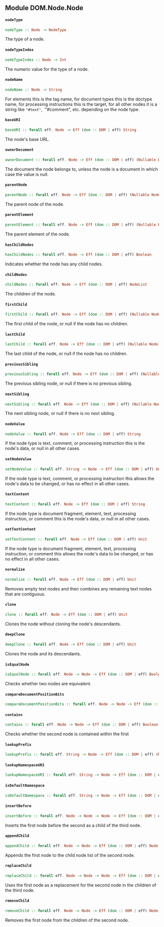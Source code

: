 ## Module DOM.Node.Node

#### `nodeType`

``` purescript
nodeType :: Node -> NodeType
```

The type of a node.

#### `nodeTypeIndex`

``` purescript
nodeTypeIndex :: Node -> Int
```

The numeric value for the type of a node.

#### `nodeName`

``` purescript
nodeName :: Node -> String
```

For elements this is the tag name, for document types this is the doctype
name, for processing instructions this is the target, for all other nodes
it is a string like `"#text"`, `"#comment", etc. depending on the node
type.

#### `baseURI`

``` purescript
baseURI :: forall eff. Node -> Eff (dom :: DOM | eff) String
```

The node's base URL.

#### `ownerDocument`

``` purescript
ownerDocument :: forall eff. Node -> Eff (dom :: DOM | eff) (Nullable Document)
```

The document the node belongs to, unless the node is a document in which
case the value is null.

#### `parentNode`

``` purescript
parentNode :: forall eff. Node -> Eff (dom :: DOM | eff) (Nullable Node)
```

The parent node of the node.

#### `parentElement`

``` purescript
parentElement :: forall eff. Node -> Eff (dom :: DOM | eff) (Nullable Element)
```

The parent element of the node.

#### `hasChildNodes`

``` purescript
hasChildNodes :: forall eff. Node -> Eff (dom :: DOM | eff) Boolean
```

Indicates whether the node has any child nodes.

#### `childNodes`

``` purescript
childNodes :: forall eff. Node -> Eff (dom :: DOM | eff) NodeList
```

The children of the node.

#### `firstChild`

``` purescript
firstChild :: forall eff. Node -> Eff (dom :: DOM | eff) (Nullable Node)
```

The first child of the node, or null if the node has no children.

#### `lastChild`

``` purescript
lastChild :: forall eff. Node -> Eff (dom :: DOM | eff) (Nullable Node)
```

The last child of the node, or null if the node has no children.

#### `previousSibling`

``` purescript
previousSibling :: forall eff. Node -> Eff (dom :: DOM | eff) (Nullable Node)
```

The previous sibling node, or null if there is no previous sibling.

#### `nextSibling`

``` purescript
nextSibling :: forall eff. Node -> Eff (dom :: DOM | eff) (Nullable Node)
```

The next sibling node, or null if there is no next sibling.

#### `nodeValue`

``` purescript
nodeValue :: forall eff. Node -> Eff (dom :: DOM | eff) String
```

If the node type is text, comment, or processing instruction this is the
node's data, or null in all other cases.

#### `setNodeValue`

``` purescript
setNodeValue :: forall eff. String -> Node -> Eff (dom :: DOM | eff) Unit
```

If the node type is text, comment, or processing instruction this allows
the node's data to be changed, or has no effect in all other cases.

#### `textContent`

``` purescript
textContent :: forall eff. Node -> Eff (dom :: DOM | eff) String
```

If the node type is document fragment, element, text, processing
instruction, or comment this is the node's data, or null in all other
cases.

#### `setTextContent`

``` purescript
setTextContent :: forall eff. Node -> Eff (dom :: DOM | eff) Unit
```

If the node type is document fragment, element, text, processing
instruction, or comment this allows the node's data to be changed, or has
no effect in all other cases.

#### `normalize`

``` purescript
normalize :: forall eff. Node -> Eff (dom :: DOM | eff) Unit
```

Removes empty text nodes and then combines any remaining text nodes that
are contiguous.

#### `clone`

``` purescript
clone :: forall eff. Node -> Eff (dom :: DOM | eff) Unit
```

Clones the node without cloning the node's descendants.

#### `deepClone`

``` purescript
deepClone :: forall eff. Node -> Eff (dom :: DOM | eff) Unit
```

Clones the node and its descendants.

#### `isEqualNode`

``` purescript
isEqualNode :: forall eff. Node -> Node -> Eff (dom :: DOM | eff) Boolean
```

Checks whether two nodes are equivalent.

#### `compareDocumentPositionBits`

``` purescript
compareDocumentPositionBits :: forall eff. Node -> Node -> Eff (dom :: DOM | eff) Int
```

#### `contains`

``` purescript
contains :: forall eff. Node -> Node -> Eff (dom :: DOM | eff) Boolean
```

Checks whether the second node is contained within the first

#### `lookupPrefix`

``` purescript
lookupPrefix :: forall eff. String -> Node -> Eff (dom :: DOM | eff) (Nullable String)
```

#### `lookupNamespaceURI`

``` purescript
lookupNamespaceURI :: forall eff. String -> Node -> Eff (dom :: DOM | eff) (Nullable String)
```

#### `isDefaultNamespace`

``` purescript
isDefaultNamespace :: forall eff. String -> Node -> Eff (dom :: DOM | eff) Boolean
```

#### `insertBefore`

``` purescript
insertBefore :: forall eff. Node -> Node -> Node -> Eff (dom :: DOM | eff) Node
```

Inserts the first node before the second as a child of the third node.

#### `appendChild`

``` purescript
appendChild :: forall eff. Node -> Node -> Eff (dom :: DOM | eff) Node
```

Appends the first node to the child node list of the second node.

#### `replaceChild`

``` purescript
replaceChild :: forall eff. Node -> Node -> Node -> Eff (dom :: DOM | eff) Node
```

Uses the first node as a replacement for the second node in the children
of the third node.

#### `removeChild`

``` purescript
removeChild :: forall eff. Node -> Node -> Eff (dom :: DOM | eff) Node
```

Removes the first node from the children of the second node.


